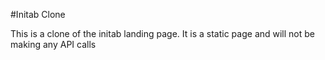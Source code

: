 #Initab Clone

This is a clone of the initab landing page.
It is a static page and will not be making any API calls
